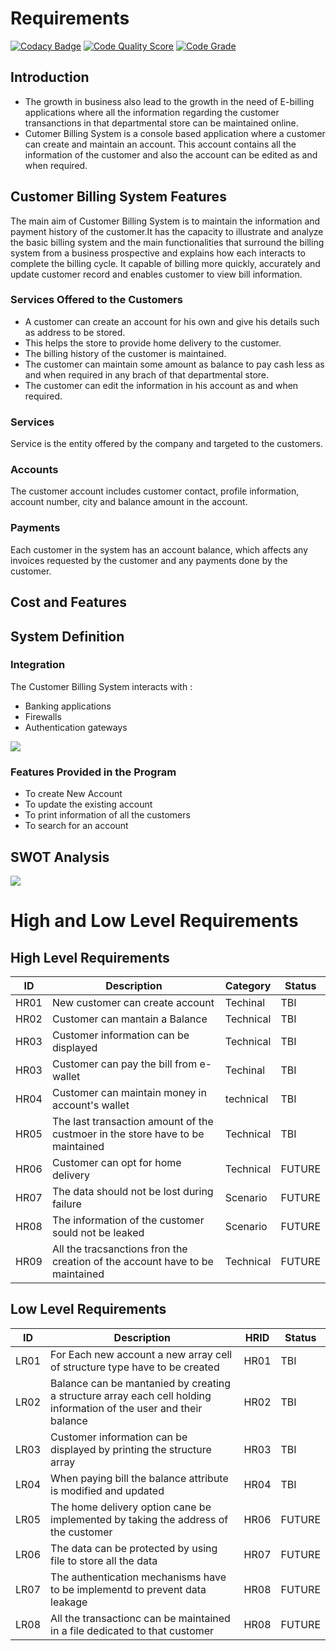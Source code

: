 # Requirements

[![Codacy Badge](https://app.codacy.com/project/badge/Grade/71e44855d5c44e4ebf93a5427aefe800)](https://www.codacy.com/gh/parz14/project./dashboard?utm_source=github.com&amp;utm_medium=referral&amp;utm_content=parz14/project.&amp;utm_campaign=Badge_Grade)
[![Code Quality Score](https://www.code-inspector.com/project/25207/score/svg)](https://www.code-inspector.com/project/25207/score/svg)
[![Code Grade](https://www.code-inspector.com/project/25207/status/svg)](https://www.code-inspector.com/project/25207/status/svg)


## Introduction
* The growth in business also lead to the growth in the need of E-billing applications where all the information regarding the customer transanctions in that departmental store can be maintained online.
* Cutomer Billing System is a console based application where a customer can create and maintain an account. This account contains all the information of the customer and also the account can be edited as and when required.

## Customer Billing System Features

The main aim of Customer Billing System is to maintain the information and payment history of the customer.It has the capacity to illustrate and analyze the basic billing system and the main functionalities that surround the billing system from a business prospective and explains how each interacts to complete the billing cycle.
It capable of billing more quickly, accurately and update customer record and enables customer to view bill information.

### Services Offered to the Customers
* A customer can create an account for his own and give his details such as address to be stored.
* This helps the store to provide home delivery to the customer.
* The billing history of the customer is maintained.
* The customer can maintain some amount as balance to pay cash less as and when required in any brach of that departmental store.
* The customer can edit the information in his account as and when required.

### Services
Service is the entity offered by the company and targeted to the customers.

### Accounts
The customer account includes customer contact, profile information, account number, city and balance amount in the account.

### Payments
Each customer in the system has an account balance, which affects any invoices requested by the customer and any payments done by the customer.

## Cost and Features

## System Definition

### Integration
The Customer Billing System interacts with :
  * Banking applications
  * Firewalls
  * Authentication gateways
  
![](usecase.png)

### Features Provided in the Program
* To create New Account
* To update the existing account
* To print information of all the customers
* To search for an account

## SWOT Analysis
![](SWOT.png)

# High and Low Level Requirements

## High Level Requirements

| ID  | Description  | Category  | Status  |
| --- | ------------ | --------- | ------- |
| HR01| New customer can create account | Techinal | TBI |
| HR02| Customer can mantain a Balance | Technical | TBI |
| HR03| Customer information can be displayed| Technical | TBI|
| HR03| Customer can pay the bill from e-wallet | Techinal | TBI|
| HR04| Customer can maintain money in account's wallet| technical|TBI|
| HR05| The last transaction amount of the custmoer in the store have to be maintained| Technical | TBI|
| HR06| Customer can opt for home delivery | Technical | FUTURE|
| HR07| The data should not be lost during failure | Scenario | FUTURE|
| HR08| The information of the customer sould not be leaked| Scenario | FUTURE|
| HR09| All the tracsanctions fron the creation of the account have to be maintained | Technical | FUTURE|

## Low Level Requirements

|ID | Description | HRID | Status|
|---|-------------|------|-------|
|LR01| For Each new account a new array cell of structure type have to be created| HR01 | TBI|
|LR02| Balance can be mantanied by creating a structure array each cell holding information of the user and their balance| HR02| TBI|
|LR03| Customer information can be displayed by printing the structure array| HR03| TBI|
|LR04| When paying bill the balance attribute is modified and updated| HR04|TBI|
|LR05| The home delivery option cane be implemented by taking the address of the customer|HR06|FUTURE|
|LR06| The data can be protected by using file to store all the data|HR07|FUTURE|
|LR07| The authentication mechanisms have to be implementd to prevent data leakage|HR08|FUTURE|
|LR08| All the transactionc can be maintained in a file dedicated to that customer|HR08|FUTURE|
